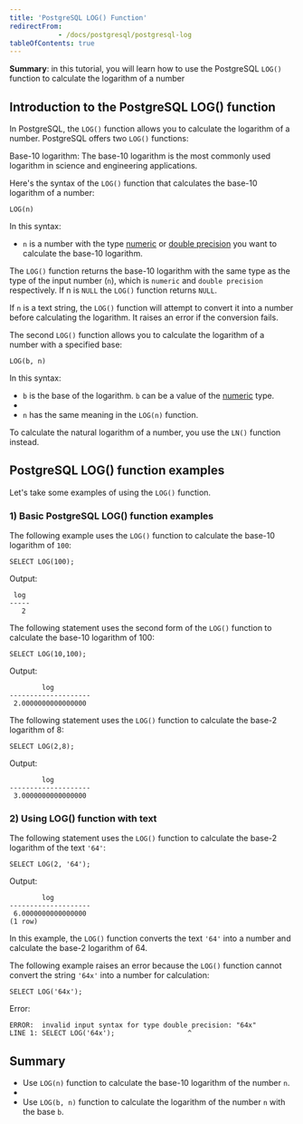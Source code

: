 ```yaml
---
title: 'PostgreSQL LOG() Function'
redirectFrom: 
            - /docs/postgresql/postgresql-log
tableOfContents: true
---
```



**Summary**: in this tutorial, you will learn how to use the PostgreSQL `LOG()` function to calculate the logarithm of a number





## Introduction to the PostgreSQL LOG() function





In PostgreSQL, the `LOG()` function allows you to calculate the logarithm of a number. PostgreSQL offers two `LOG()` functions:





Base-10 logarithm: The base-10 logarithm is the most commonly used logarithm in science and engineering applications.





Here's the syntax of the `LOG()` function that calculates the base-10 logarithm of a number:





```
LOG(n)
```





In this syntax:





- `n` is a number with the type [numeric](/docs/postgresql/postgresql-numeric/) or [double precision](https://www.postgresqltutorial.com/postgresql-tutorial/postgresql-double-precision-type) you want to calculate the base-10 logarithm.





The `LOG()` function returns the base-10 logarithm with the same type as the type of the input number (`n`), which is `numeric` and `double precision` respectively. If n is `NULL` the `LOG()` function returns `NULL`.





If `n` is a text string, the `LOG()` function will attempt to convert it into a number before calculating the logarithm. It raises an error if the conversion fails.





The second `LOG()` function allows you to calculate the logarithm of a number with a specified base:





```
LOG(b, n)
```





In this syntax:





- `b` is the base of the logarithm. `b` can be a value of the [numeric](/docs/postgresql/postgresql-numeric) type.
-
- `n` has the same meaning in the `LOG(n)` function.





To calculate the natural logarithm of a number, you use the `LN()` function instead.





## PostgreSQL LOG() function examples





Let's take some examples of using the `LOG()` function.





### 1) Basic PostgreSQL LOG() function examples





The following example uses the `LOG()` function to calculate the base-10 logarithm of `100`:





```
SELECT LOG(100);
```





Output:





```
 log
-----
   2
```





The following statement uses the second form of the `LOG()` function to calculate the base-10 logarithm of 100:





```
SELECT LOG(10,100);
```





Output:





```
        log
--------------------
 2.0000000000000000
```





The following statement uses the `LOG()` function to calculate the base-2 logarithm of 8:





```
SELECT LOG(2,8);
```





Output:





```
        log
--------------------
 3.0000000000000000
```





### 2) Using LOG() function with text





The following statement uses the `LOG()` function to calculate the base-2 logarithm of the text `'64'`:





```
SELECT LOG(2, '64');
```





Output:





```
        log
--------------------
 6.0000000000000000
(1 row)
```





In this example, the `LOG()` function converts the text `'64'` into a number and calculate the base-2 logarithm of 64.





The following example raises an error because the `LOG()` function cannot convert the string `'64x'` into a number for calculation:





```
SELECT LOG('64x');
```





Error:





```
ERROR:  invalid input syntax for type double precision: "64x"
LINE 1: SELECT LOG('64x');                  ^
```





## Summary





- Use `LOG(n)` function to calculate the base-10 logarithm of the number `n`.
-
- Use `LOG(b, n)` function to calculate the logarithm of the number `n` with the base `b`.


